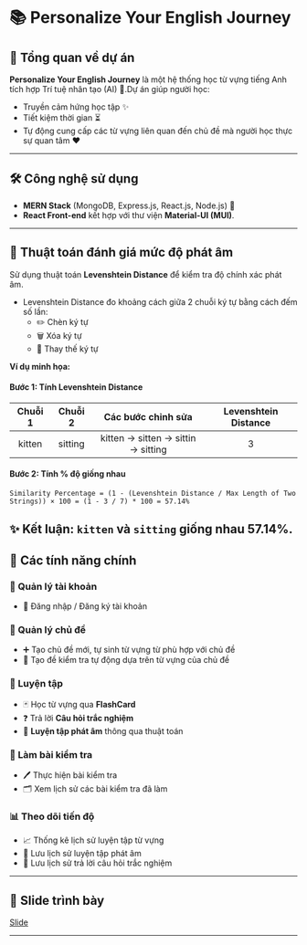 # 📚 Personalize Your English Journey

## 📝 Tổng quan về dự án

**Personalize Your English Journey** là một hệ thống học từ vựng tiếng Anh tích hợp Trí tuệ nhân tạo (AI) 🧠.Dự án giúp người học:

- Truyền cảm hứng học tập ✨
- Tiết kiệm thời gian ⏳
- Tự động cung cấp các từ vựng liên quan đến chủ đề mà người học thực sự quan tâm ❤️

---

## 🛠 Công nghệ sử dụng

- **MERN Stack** (MongoDB, Express.js, React.js, Node.js) 🌟
- **React Front-end** kết hợp với thư viện **Material-UI (MUI)**.

---

## 🎯 Thuật toán đánh giá mức độ phát âm

Sử dụng thuật toán **Levenshtein Distance** để kiểm tra độ chính xác phát âm.

- Levenshtein Distance đo khoảng cách giữa 2 chuỗi ký tự bằng cách đếm số lần:
  - ✏️ Chèn ký tự
  - 🗑️ Xóa ký tự
  - 🔁 Thay thế ký tự

**Ví dụ minh họa:**

#### Bước 1: Tính Levenshtein Distance

| Chuỗi 1 | Chuỗi 2 |        Các bước chỉnh sửa        | Levenshtein Distance |
| :------: | :------: | :-----------------------------------: | :------------------: |
|  kitten  | sitting | kitten → sitten → sittin → sitting |          3          |

#### Bước 2: Tính % độ giống nhau

```
Similarity Percentage = (1 - (Levenshtein Distance / Max Length of Two Strings)) × 100 = (1 - 3 / 7) * 100 = 57.14% 
```

✨ Kết luận: `kitten` và `sitting` giống nhau **57.14%**.
----------------------------------------

## 🚀 Các tính năng chính

### 👤 Quản lý tài khoản

- 🔐 Đăng nhập / Đăng ký tài khoản

### 🧩 Quản lý chủ đề

- ➕ Tạo chủ đề mới, tự sinh từ vựng từ phù hợp với chủ đề
- 📝 Tạo đề kiểm tra tự động dựa trên từ vựng của chủ đề

### 📖 Luyện tập

- 🃏 Học từ vựng qua **FlashCard**
- ❓ Trả lời **Câu hỏi trắc nghiệm**
- 🎤 **Luyện tập phát âm** thông qua thuật toán

### 📝 Làm bài kiểm tra

- 🖊️ Thực hiện bài kiểm tra
- 🗂️ Xem lịch sử các bài kiểm tra đã làm

### 📊 Theo dõi tiến độ

- 📈 Thống kê lịch sử luyện tập từ vựng
- 🎯 Lưu lịch sử luyện tập phát âm
- 🧠 Lưu lịch sử trả lời câu hỏi trắc nghiệm

---

## 🌟 Slide trình bày

[Slide](https://www.canva.com/design/DAGQO4HAvuM/8bxUeE5Pu-BQHxO-tM0jBA/edit?utm_content=DAGQO4HAvuM&utm_campaign=designshare&utm_medium=link2&utm_source=sharebutton)

---
